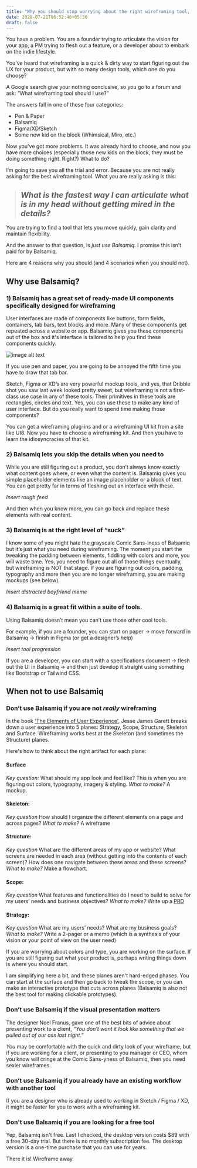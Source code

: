 ```yaml
---
title: "Why you should stop worrying about the right wireframing tool, and just use Balsamiq"
date: 2020-07-21T06:52:46+05:30
draft: false
---
```

You have a problem. You are a founder trying to articulate the vision for your app, a PM trying to flesh out a feature, or a developer about to embark on the indie lifestyle.

You’ve heard that wireframing is a quick & dirty way to start figuring out the UX for your product, but with so many design tools, which one do you choose? 

A Google search give your nothing conclusive, so you go to a forum and ask: “What wireframing tool should I use?”

The answers fall in one of these four categories: 
* Pen & Paper
* Balsamiq
* Figma/XD/Sketch
* Some new kid on the block (Whimsical, Miro, etc.)

Now you've got more problems. It was already hard to choose, and now you have more choices (especially those new kids on the block, they must be doing something right. Right?) What to do?


I’m going to save you all the trial and error. Because you are not really asking for the best wireframing tool.  What you are really asking is this:

> ## *What is the fastest way I can articulate what is in my head without getting mired in the details?*

You are trying to find a tool that lets you move quickly, gain clarity and maintain flexibility.

And the answer to that question, is *just use Balsamiq*. I promise this isn’t paid for by Balsamiq.

Here are 4 reasons why you should (and 4 scenarios when you should not).

## Why use Balsamiq?

### 1) Balsamiq has a great set of ready-made UI components specifically designed for wireframing
User interfaces are made of components like buttons, form fields, containers, tab bars, text blocks and more. Many of these components get repeated across a website or app. Balsamiq gives you these components out of the box and it's interface is tailored to help you find these components quickly.

![image alt text](/balsamiq.png)

If you use pen and paper, you are going to be annoyed the fifth time you have to draw that tab bar.

Sketch, Figma or XD’s are very powerful mockup tools, and yes, that Dribble shot you saw last week looked pretty sweet, but wireframing is not a first-class use case in any of these tools. Their primitives in these tools are rectangles, circles and text. Yes, you can use these to make any kind of user interface. But do you really want to spend time making those components? 

You can get a wireframing plug-ins and or a wireframing UI kit from a site like UI8. Now you have to choose a wireframing kit. And then you have to learn the idiosyncracies of that kit. 

### 2) Balsamiq lets you skip the details when you need to
While you are still figuring out a product, you don’t always know exactly what content goes where, or even what the content is. Balsamiq gives you simple placeholder elements like an image placeholder or a block of text. You can get pretty far in terms of fleshing out an interface with these. 

*Insert rough feed*

And then when you know more, you can go back and replace these elements with real content.

### 3) Balsamiq is at the right level of “suck”
I know some of you might hate the grayscale Comic Sans-iness of Balsamiq but it’s just what you need during wireframing.
The moment you start the tweaking the padding between elements, fiddling with colors and more, you will waste time. Yes, you need to figure out all of those things eventually, but wireframing is NOT that stage. 
If you are figuring out colors, padding, typography and more then you are no longer wireframing, you are making mockups (see below).

*Insert distracted boyfriend meme*

### 4) Balsamiq is a great fit within a suite of tools.
Using Balsamiq doesn’t mean you can’t use those other cool tools.

For example, if you are a founder, you can start on paper &rarr; move forward in Balsamiq &rarr;  finish in Figma (or get a designer’s help)

*Insert tool progression*

If you are a developer, you can start with a specifications document &rarr; flesh out the UI in Balsamiq &rarr; and then just develop it straight using something like Bootstrap or Tailwind CSS.

## When not to use Balsamiq

### Don’t use Balsamiq if you are not *really* wireframing

In the book ['The Elements of User Experience'](http://www.jjg.net/elements/pdf/elements_ch02.pdf), Jesse James Garett breaks down a user experience into 5 planes: Strategy, Scope, Structure, Skeleton and Surface. Wireframing works best at the Skeleton (and sometimes the Structure) planes.

Here's how to think about the right artifact for each plane:

#### Surface
*Key question:* What should my app look and feel like?  This is when you are figuring out colors, typography, imagery & styling.
*What to make?* A mockup.
#### Skeleton: 
*Key question* How should I organize the different elements on a page and across pages? 
*What to make?* A wireframe
#### Structure: 
*Key question* What are the different areas of my app or website? What screens are needed in each area (without getting into the contents of each screen)? How does one navigate between these areas and these screens? 
*What to make?* Make a flowchart.
#### Scope: 
*Key question* What features and functionalities do I need to build to solve for my users’ needs and business objectives? *What to make?* Write up a [PRD](https://medium.com/@uxpin/how-to-write-a-painless-product-requirements-document-508ff6807b4a)
#### Strategy: 
*Key question* 
What are my users’ needs? What are my business goals? 
*What to make?* Write a 2-pager or a memo (which is a synthesis of your vision or your point of view on the user need)

If you are worrying about colors and type, you are working on the surface. If you are still figuring out what your product is, perhaps writing things down is where you should start.

I am simplifying here a bit, and these planes aren't hard-edged phases. You can start at the surface and then go back to tweak the scope, or you can make an interactive prototype that cuts across planes (Balsamiq is also not the best tool for making clickable prototypes).

### Don’t use Balsamiq if the visual presentation matters
The designer Noel Franus, gave one of the best bits of advice about presenting work to a client, *“You don’t want it look like something that we pulled out of our ass last night.”*

*You* may be comfortable with the quick and dirty look of your wireframe, but if you are working for a client, or presenting to you manager or CEO, whom you know will cringe at the Comic Sans-yness of Balsamiq, then you need sexier wireframes.

### Don’t use Balsamiq if you already have an existing workflow with another tool
If you are a designer who is already used to working in Sketch / Figma / XD, it might be faster for you to work with a wireframing kit.

### Don't use Balsamiq if you are looking for a free tool
Yep, Balsamiq isn't free. Last I checked, the desktop version costs $89 with a free 30-day trial. But there is no monthly subscription fee. The desktop version is a one-time purchase that you can use for years.

There it is! Wireframe away.